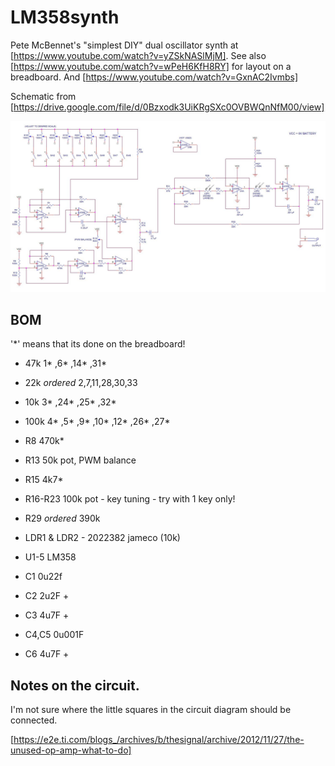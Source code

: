 # LM358synth
Pete McBennet's "simplest DIY"  dual oscillator synth at [https://www.youtube.com/watch?v=yZSkNASlMjM]. See also [https://www.youtube.com/watch?v=wPeH6KfH8RY] for layout on a breadboard. And [https://www.youtube.com/watch?v=GxnAC2Ivmbs]

Schematic from [https://drive.google.com/file/d/0Bzxodk3UiKRgSXc0OVBWQnNfM00/view]

![LDRsynth.JPG](./LDRsynth.JPG)

## BOM

'*' means that its done on the breadboard!

- 47k		1* ,6* ,14* ,31*
- 22k		*ordered* 2,7,11,28,30,33
- 10k		3* ,24* ,25* ,32*
- 100k		4* ,5* ,9* ,10* ,12* ,26* ,27*
- R8  		470k*
- R13  					50k pot, PWM balance
- R15  		4k7*
- R16-R23 				100k pot - key tuning - try with 1 key only!
- R29 		*ordered*	390k


- LDR1 & LDR2 - 2022382 jameco (10k)

- U1-5 LM358

- C1 					0u22f
- C2 					2u2F +
- C3 					4u7F +
- C4,C5  				0u001F
- C6     				4u7F +


## Notes on the circuit. 

I'm not sure where the little squares in the circuit diagram should be connected. 

[https://e2e.ti.com/blogs_/archives/b/thesignal/archive/2012/11/27/the-unused-op-amp-what-to-do]

